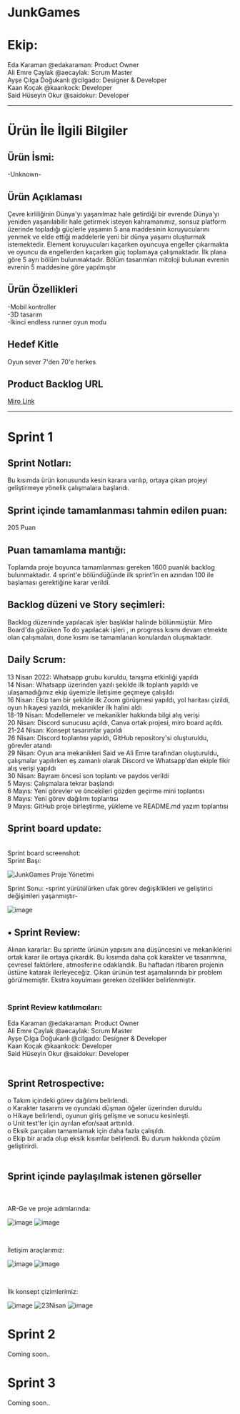 # JunkGames
<h1> Ekip: </h1>
Eda Karaman @edakaraman: Product Owner <br>
Ali Emre Çaylak @aecaylak: Scrum Master <br>
Ayşe Çılga Doğukanlı @cilgado: Designer & Developer <br>
Kaan Koçak @kaankock: Developer <br>
Said Hüseyin Okur @saidokur: Developer <br>
<hr>
<h1> Ürün İle İlgili Bilgiler </h1>
<h2> Ürün İsmi: </h2>
-Unknown-
<h2> Ürün Açıklaması </h2>
Çevre kirliliğinin Dünya'yı yaşanılmaz hale getirdiği bir evrende Dünya'yı yeniden yaşanılabilir hale getirmek isteyen kahramanımız, sonsuz platform üzerinde topladığı güçlerle yaşamın 5 ana maddesinin koruyucularını yenmek ve elde ettiği maddelerle yeni bir dünya yaşamı oluşturmak istemektedir. Element koruyucuları kaçarken oyuncuya engeller çıkarmakta ve oyuncu da engellerden kaçarken güç toplamaya çalışmaktadır. İlk plana göre 5 ayrı bölüm bulunmaktadır. Bölüm tasarımları mitoloji bulunan evrenin evrenin 5 maddesine göre yapılmıştır
<h2> Ürün Özellikleri </h2>
-Mobil kontroller <br>
-3D tasarım<br>
-İkinci endless runner oyun modu<br>
<h2> Hedef Kitle </h2>
Oyun sever 7'den 70'e herkes
<h2> Product Backlog URL </h2>
 <a href= "https://miro.com/app/board/uXjVO5hQYu4=/?share_link_id=32989620697"> Miro Link </a>
<hr>
<h1> Sprint 1 </h1>
<h2>Sprint Notları:</h2> Bu kısımda ürün konusunda kesin karara varılıp, ortaya çıkan projeyi geliştirmeye yönelik çalışmalara başlandı. 
<h2>Sprint içinde tamamlanması tahmin edilen puan:</h2> 205 Puan <br>
<h2>Puan tamamlama mantığı:</h2> Toplamda proje boyunca tamamlanması gereken 1600 puanlık backlog bulunmaktadır. 4 sprint'e bölündüğünde ilk sprint'in en azından 100 ile başlaması gerektiğine karar verildi. <br>
<h2>Backlog düzeni ve Story seçimleri:</h2> Backlog düzeninde yapılacak işler başlıklar halinde bölünmüştür. Miro Board'da gözüken To do yapılacak işleri , ın progress kısmı devam etmekte olan çalışmaları, done kısmı ise tamamlanan konulardan oluşmaktadır. <br>
<h2>Daily Scrum:</h2> 
13 Nisan 2022: Whatsapp grubu kuruldu, tanışma etkinliği yapıldı <br>
14 Nisan: Whatsapp üzerinden yazılı şekilde ilk toplantı yapıldı ve ulaşamadığımız ekip üyemizle iletişime geçmeye çalışıldı<br>
16 Nisan: Ekip tam bir şekilde ilk Zoom görüşmesi yapıldı, yol haritası çizildi, oyun hikayesi yazıldı, mekanikler ilk halini aldı<br>
18-19 Nisan: Modellemeler ve mekanikler hakkında bilgi alış verişi<br>
20 Nisan: Discord sunucusu açıldı, Canva ortak projesi, miro board açıldı.<br>
21-24 Nisan: Konsept tasarımlar yapıldı<br>
26 Nisan: Discord toplantısı yapıldı, GitHub repository'si oluşturuldu, görevler atandı<br>
29 Nisan: Oyun ana mekanikleri Said ve Ali Emre tarafından oluşturuldu, çalışmalar yapılırken eş zamanlı olarak Discord ve Whatsapp'dan ekiple fikir alış verişi yapıldı<br>
30 Nisan: Bayram öncesi son toplantı ve paydos verildi<br>
5 Mayıs: Çalışmalara tekrar başlandı<br>
6 Mayıs: Yeni görevler ve öncekileri gözden geçirme mini toplantısı<br>
8 Mayıs: Yeni görev dağılımı toplantısı<br>
9 Mayıs: GitHub proje birleştirme, yükleme ve README.md yazım toplantısı<br>


<h2>Sprint board update:</h2> <br> Sprint board screenshot: <br>
Sprint Başı: <br>

![JunkGames Proje Yönetimi](https://user-images.githubusercontent.com/94224971/167668308-af31321d-dc68-42d2-bea8-b99d88456701.jpg)

Sprint Sonu: -sprint yürütülürken ufak görev değişiklikleri ve geliştirici değişimleri yaşanmıştır- <br>

![image](https://user-images.githubusercontent.com/94224971/167665058-8b96d527-89bf-4df2-a11b-9767e83032d7.png)

<h2>•	Sprint Review:</h2> Alınan kararlar: Bu sprintte ürünün yapısını ana düşüncesini ve mekaniklerini ortak karar ile ortaya çıkardık. Bu kısımda daha çok karakter ve tasarımına, çevresel faktörlere, atmosferine odaklandık. Bu haftadan itibaren projenin üstüne katarak ilerleyeceğiz. Çıkan ürünün test aşamalarında bir problem görülmemiştir. Ekstra koyulması gereken özellikler belirlenmiştir. 

<h3> <br> Sprint Review katılımcıları: <br> </h3>
Eda Karaman @edakaraman: Product Owner<br>
Ali Emre Çaylak @aecaylak: Scrum Master<br>
Ayşe Çılga Doğukanlı @cilgado: Designer & Developer<br>
Kaan Koçak @kaankock: Developer<br>
Said Hüseyin Okur @saidokur: Developer <br> <br>

<h2>Sprint Retrospective:<br></h2>
o	Takım içindeki görev dağılımı belirlendi. <br>
o	Karakter tasarımı ve oyundaki düşman öğeler üzerinden duruldu<br>
o	Hikaye belirlendi, oyunun giriş gelişme ve sonucu kesinleşti. <br>
o	Unit test'ler için ayrılan efor/saat arttırıldı. <br>
o	Eksik parçaları tamamlamak için daha fazla çalışıldı. <br>
o	Ekip bir arada olup eksik kısımlar belirlendi. Bu durum hakkında çözüm geliştirirdi. <br>
<br>

<h2> Sprint içinde paylaşılmak istenen görseller </h2> <br> <br>
AR-Ge ve proje adımlarında:

![image](https://user-images.githubusercontent.com/94224971/167494718-9c448465-ccb6-4801-a2df-6d15b30f8e42.png)
![image](https://user-images.githubusercontent.com/94224971/167495284-64218ae9-aae2-476c-be58-9d93843011a0.png)

<br>

İletişim araçlarımız:

![image](https://user-images.githubusercontent.com/94224971/167494459-e384083b-030f-43ab-a19d-9a6b56ddfd7a.png)
![image](https://user-images.githubusercontent.com/94224971/167495980-dd162898-dbd0-46b5-8ea4-6c2731367b22.png)

<br>

İlk konsept çizimlerimiz:

![image](https://user-images.githubusercontent.com/94224971/167495469-dce5e0e1-39a5-495f-b1e8-b5b796290df9.png)
![23Nisan](https://user-images.githubusercontent.com/94224971/166143893-85859687-f3d2-4f64-ba53-84afbcd9677b.jpg)
![image](https://user-images.githubusercontent.com/94224971/167494562-86768d6e-f837-4ea2-84db-0fa415d80b10.png)


<h1> Sprint 2 </h1>

Coming soon..
<h1> Sprint 3 </h1>

Coming soon..
